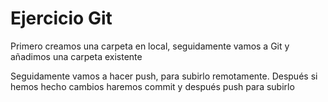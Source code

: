 
# Ejercicio Git

Primero creamos una carpeta en local, seguidamente vamos a Git y añadimos una carpeta existente

Seguidamente vamos a hacer push, para subirlo remotamente. Después si hemos hecho cambios haremos commit y después push para subirlo
